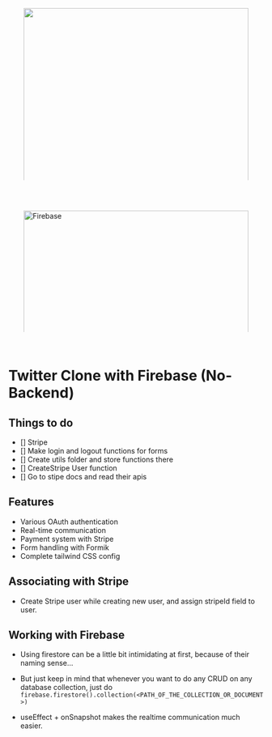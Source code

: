 <img src="https://cdn-images-1.medium.com/max/800/1*AoarrKQjCE0zVJkxl9za8Q.jpeg" height="400" width="100%" style="padding:30px; box-sizing: border-box;"/>
<img  title="Firebase" src="https://lmn-blog.com/wp-content/uploads/2018/01/logo-stripe.png" height="300" width="100%" style="padding:30px; box-sizing: border-box;"/>

# Twitter Clone with Firebase (No-Backend)

## Things to do

- [] Stripe
- [] Make login and logout functions for forms
- [] Create utils folder and store functions there
- [] CreateStripe User function
- [] Go to stipe docs and read their apis


## Features

- Various OAuth authentication
- Real-time communication
- Payment system with Stripe
- Form handling with Formik
- Complete tailwind CSS config

## Associating with Stripe

- Create Stripe user while creating new user, and assign stripeId field to user.

## Working with Firebase

- Using firestore can be a little bit intimidating at first, because of their naming sense...

- But just keep in mind that whenever you want to do any CRUD on any database collection, just do ```firebase.firestore().collection(<PATH_OF_THE_COLLECTION_OR_DOCUMENT>)```

- useEffect + onSnapshot makes the realtime communication much easier. 
